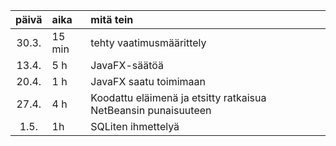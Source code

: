 | päivä | aika | mitä tein  |
| :----:|:-----| :-----|
| 30.3. | 15 min   | tehty vaatimusmäärittely |
| 13.4. | 5 h | JavaFX-säätöä |
| 20.4. | 1 h | JavaFX saatu toimimaan |
| 27.4. | 4 h | Koodattu eläimenä ja etsitty ratkaisua NetBeansin punaisuuteen |
| 1.5. | 1h | SQLiten ihmettelyä |
